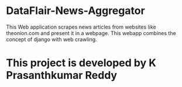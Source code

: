 # DataFlair-News-Aggregator
This Web application scrapes news articles from websites like theonion.com and present it in a webpage. This webapp combines the concept of django with web crawling. 
# This project is developed by K Prasanthkumar Reddy
